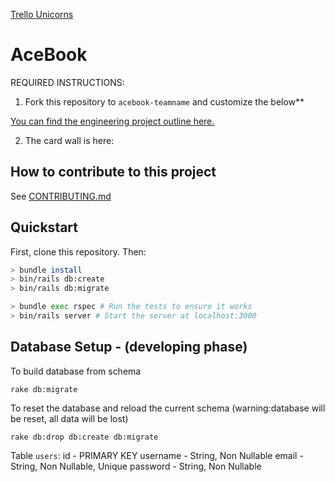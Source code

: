 [Trello Unicorns](https://trello.com/b/iUkteEhD/acebook-unicorns)

# AceBook

REQUIRED INSTRUCTIONS:

1. Fork this repository to `acebook-teamname` and customize
the below**

[You can find the engineering project outline here.](https://github.com/makersacademy/course/tree/master/engineering_projects/rails)

2. The card wall is here: <please update>

## How to contribute to this project
See [CONTRIBUTING.md](CONTRIBUTING.md)

## Quickstart

First, clone this repository. Then:

```bash
> bundle install
> bin/rails db:create
> bin/rails db:migrate

> bundle exec rspec # Run the tests to ensure it works
> bin/rails server # Start the server at localhost:3000
```

## Database Setup - (developing phase)

To build database from schema
```
rake db:migrate
```

To reset the database and reload the current schema 
(warning:database will be reset, all data will be lost)
```
rake db:drop db:create db:migrate
```

Table ```users```:
id - PRIMARY KEY
username - String, Non Nullable
email - String, Non Nullable, Unique
password - String, Non Nullable 
